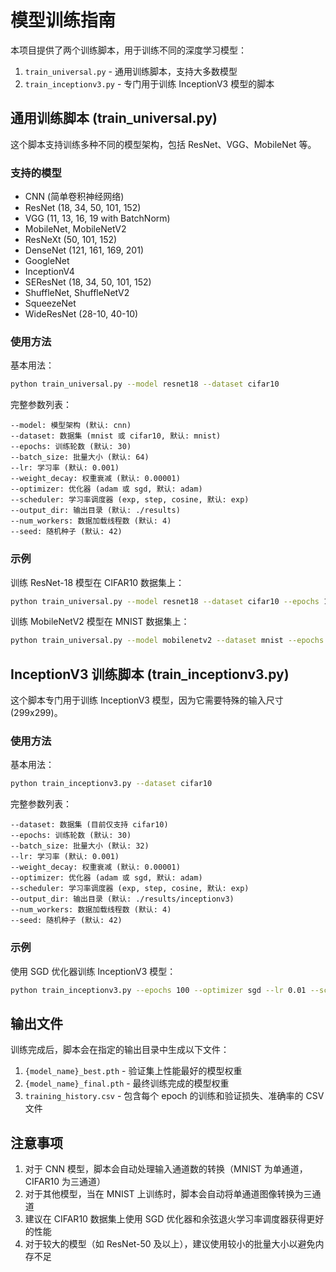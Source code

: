 # 模型训练指南

本项目提供了两个训练脚本，用于训练不同的深度学习模型：

1. `train_universal.py` - 通用训练脚本，支持大多数模型
2. `train_inceptionv3.py` - 专门用于训练 InceptionV3 模型的脚本

## 通用训练脚本 (train_universal.py)

这个脚本支持训练多种不同的模型架构，包括 ResNet、VGG、MobileNet 等。

### 支持的模型

- CNN (简单卷积神经网络)
- ResNet (18, 34, 50, 101, 152)
- VGG (11, 13, 16, 19 with BatchNorm)
- MobileNet, MobileNetV2
- ResNeXt (50, 101, 152)
- DenseNet (121, 161, 169, 201)
- GoogleNet
- InceptionV4
- SEResNet (18, 34, 50, 101, 152)
- ShuffleNet, ShuffleNetV2
- SqueezeNet
- WideResNet (28-10, 40-10)

### 使用方法

基本用法：

```bash
python train_universal.py --model resnet18 --dataset cifar10
```

完整参数列表：

```
--model: 模型架构 (默认: cnn)
--dataset: 数据集 (mnist 或 cifar10, 默认: mnist)
--epochs: 训练轮数 (默认: 30)
--batch_size: 批量大小 (默认: 64)
--lr: 学习率 (默认: 0.001)
--weight_decay: 权重衰减 (默认: 0.00001)
--optimizer: 优化器 (adam 或 sgd, 默认: adam)
--scheduler: 学习率调度器 (exp, step, cosine, 默认: exp)
--output_dir: 输出目录 (默认: ./results)
--num_workers: 数据加载线程数 (默认: 4)
--seed: 随机种子 (默认: 42)
```

### 示例

训练 ResNet-18 模型在 CIFAR10 数据集上：

```bash
python train_universal.py --model resnet18 --dataset cifar10 --epochs 100 --batch_size 128 --optimizer sgd --lr 0.1 --scheduler cosine
```

训练 MobileNetV2 模型在 MNIST 数据集上：

```bash
python train_universal.py --model mobilenetv2 --dataset mnist --epochs 50
```

## InceptionV3 训练脚本 (train_inceptionv3.py)

这个脚本专门用于训练 InceptionV3 模型，因为它需要特殊的输入尺寸 (299x299)。

### 使用方法

基本用法：

```bash
python train_inceptionv3.py --dataset cifar10
```

完整参数列表：

```
--dataset: 数据集 (目前仅支持 cifar10)
--epochs: 训练轮数 (默认: 30)
--batch_size: 批量大小 (默认: 32)
--lr: 学习率 (默认: 0.001)
--weight_decay: 权重衰减 (默认: 0.00001)
--optimizer: 优化器 (adam 或 sgd, 默认: adam)
--scheduler: 学习率调度器 (exp, step, cosine, 默认: exp)
--output_dir: 输出目录 (默认: ./results/inceptionv3)
--num_workers: 数据加载线程数 (默认: 4)
--seed: 随机种子 (默认: 42)
```

### 示例

使用 SGD 优化器训练 InceptionV3 模型：

```bash
python train_inceptionv3.py --epochs 100 --optimizer sgd --lr 0.01 --scheduler cosine
```

## 输出文件

训练完成后，脚本会在指定的输出目录中生成以下文件：

1. `{model_name}_best.pth` - 验证集上性能最好的模型权重
2. `{model_name}_final.pth` - 最终训练完成的模型权重
3. `training_history.csv` - 包含每个 epoch 的训练和验证损失、准确率的 CSV 文件

## 注意事项

1. 对于 CNN 模型，脚本会自动处理输入通道数的转换（MNIST 为单通道，CIFAR10 为三通道）
2. 对于其他模型，当在 MNIST 上训练时，脚本会自动将单通道图像转换为三通道
3. 建议在 CIFAR10 数据集上使用 SGD 优化器和余弦退火学习率调度器获得更好的性能
4. 对于较大的模型（如 ResNet-50 及以上），建议使用较小的批量大小以避免内存不足
